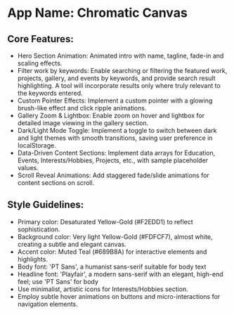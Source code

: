 # **App Name**: Chromatic Canvas

## Core Features:

- Hero Section Animation: Animated intro with name, tagline, fade-in and scaling effects.
- Filter work by keywords: Enable searching or filtering the featured work, projects, gallery, and events by keywords, and provide search result highlighting. A tool will incorporate results only where truly relevant to the keywords entered.
- Custom Pointer Effects: Implement a custom pointer with a glowing brush-like effect and click ripple animations.
- Gallery Zoom & Lightbox: Enable zoom on hover and lightbox for detailed image viewing in the gallery section.
- Dark/Light Mode Toggle: Implement a toggle to switch between dark and light themes with smooth transitions, saving user preference in localStorage.
- Data-Driven Content Sections: Implement data arrays for Education, Events, Interests/Hobbies, Projects, etc., with sample placeholder values.
- Scroll Reveal Animations: Add staggered fade/slide animations for content sections on scroll.

## Style Guidelines:

- Primary color: Desaturated Yellow-Gold (#F2EDD1) to reflect sophistication.
- Background color: Very light Yellow-Gold (#FDFCF7), almost white, creating a subtle and elegant canvas.
- Accent color: Muted Teal (#689B8A) for interactive elements and highlights.
- Body font: 'PT Sans', a humanist sans-serif suitable for body text
- Headline font: 'Playfair', a modern sans-serif with an elegant, high-end feel; use 'PT Sans' for body
- Use minimalist, artistic icons for Interests/Hobbies section.
- Employ subtle hover animations on buttons and micro-interactions for navigation elements.